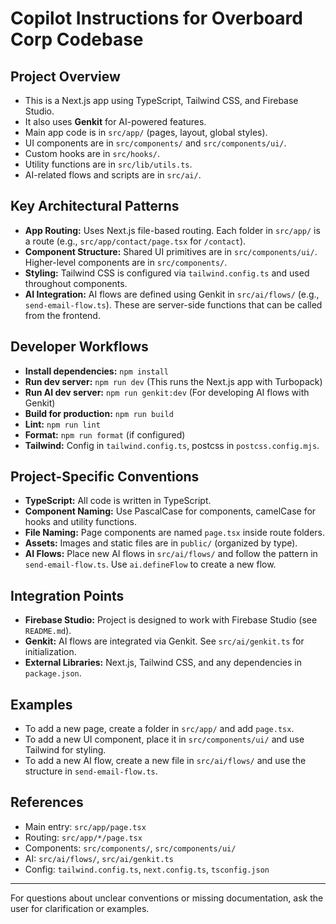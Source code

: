 # Copilot Instructions for Overboard Corp Codebase

## Project Overview
- This is a Next.js app using TypeScript, Tailwind CSS, and Firebase Studio.
- It also uses **Genkit** for AI-powered features.
- Main app code is in `src/app/` (pages, layout, global styles).
- UI components are in `src/components/` and `src/components/ui/`.
- Custom hooks are in `src/hooks/`.
- Utility functions are in `src/lib/utils.ts`.
- AI-related flows and scripts are in `src/ai/`.

## Key Architectural Patterns
- **App Routing:** Uses Next.js file-based routing. Each folder in `src/app/` is a route (e.g., `src/app/contact/page.tsx` for `/contact`).
- **Component Structure:** Shared UI primitives are in `src/components/ui/`. Higher-level components are in `src/components/`.
- **Styling:** Tailwind CSS is configured via `tailwind.config.ts` and used throughout components.
- **AI Integration:** AI flows are defined using Genkit in `src/ai/flows/` (e.g., `send-email-flow.ts`). These are server-side functions that can be called from the frontend.

## Developer Workflows
- **Install dependencies:** `npm install`
- **Run dev server:** `npm run dev` (This runs the Next.js app with Turbopack)
- **Run AI dev server:** `npm run genkit:dev` (For developing AI flows with Genkit)
- **Build for production:** `npm run build`
- **Lint:** `npm run lint`
- **Format:** `npm run format` (if configured)
- **Tailwind:** Config in `tailwind.config.ts`, postcss in `postcss.config.mjs`.

## Project-Specific Conventions
- **TypeScript:** All code is written in TypeScript.
- **Component Naming:** Use PascalCase for components, camelCase for hooks and utility functions.
- **File Naming:** Page components are named `page.tsx` inside route folders.
- **Assets:** Images and static files are in `public/` (organized by type).
- **AI Flows:** Place new AI flows in `src/ai/flows/` and follow the pattern in `send-email-flow.ts`. Use `ai.defineFlow` to create a new flow.

## Integration Points
- **Firebase Studio:** Project is designed to work with Firebase Studio (see `README.md`).
- **Genkit:** AI flows are integrated via Genkit. See `src/ai/genkit.ts` for initialization.
- **External Libraries:** Next.js, Tailwind CSS, and any dependencies in `package.json`.

## Examples
- To add a new page, create a folder in `src/app/` and add `page.tsx`.
- To add a new UI component, place it in `src/components/ui/` and use Tailwind for styling.
- To add a new AI flow, create a new file in `src/ai/flows/` and use the structure in `send-email-flow.ts`.

## References
- Main entry: `src/app/page.tsx`
- Routing: `src/app/*/page.tsx`
- Components: `src/components/`, `src/components/ui/`
- AI: `src/ai/flows/`, `src/ai/genkit.ts`
- Config: `tailwind.config.ts`, `next.config.ts`, `tsconfig.json`

---

For questions about unclear conventions or missing documentation, ask the user for clarification or examples.
